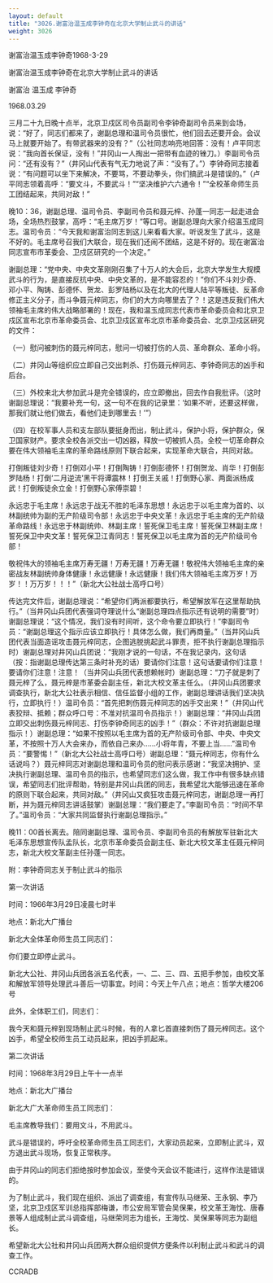 ```yaml
---
layout: default
title: "3026.谢富治温玉成李钟奇在北京大学制止武斗的讲话"
weight: 3026
---
```


谢富治温玉成李钟奇1968-3-29

谢富治温玉成李钟奇在北京大学制止武斗的讲话

谢富治 温玉成 李钟奇

1968.03.29

三月二十九日晚十点半，北京卫戍区司令员副司令李钟奇副司令员来到会场，说：“好了，同志们都来了，谢副总理和温司令员很忙，他们回去还要开会。会议马上就要开始了。有带武器来的没有？”（公社同志响亮地回答：没有！卢平同志说：“我向首长保证，没有！”井冈山一人掏出一把带有血迹的锉刀。）李副司令员问：“还有没有？”（井冈山代表有气无力地说了声：“没有了。”）李钟奇同志接着说：“有问题可以坐下来解决，不要骂，不要动拳头，你们搞武斗是错误的。”（卢平同志领着高呼：“要文斗，不要武斗！”“坚决维护六六通令！”“全校革命师生员工团结起来，共同对敌！”

晚10：36，谢副总理、温司令员、李副司令员和聂元梓、孙蓬一同志一起走进会场，全场热烈鼓掌，高呼：“毛主席万岁！”等口号。谢副总理向大家介绍温玉成同志。温司令员：“今天我和谢富治同志到这儿来看看大家。听说发生了武斗，这是不好的。毛主席号召我们大联合，现在我们还闹不团结，这是不好的。现在谢富治同志宣布市革委会、卫戍区研究的一个决定。”

谢副总理：“党中央、中央文革刚刚召集了十万人的大会后，北京大学发生大规模武斗的行为，是直接反抗中央、中央文革的，是不能容忍的！”你们不斗刘少奇、邓小平、陶铸、彭德怀、贺龙、彭罗陆杨以及在北大的代理人陆平等叛徒、反革命修正主义分子，而斗争聂元梓同志，你们的大方向哪里去了？！这是违反我们伟大领袖毛主席的伟大战略部署的！现在，我和温玉成同志代表市革命委员会和北京卫戍区宣布北京市革命委员会、北京卫戍区宣布北京市革命委员会、北京卫戍区研究的文件：

（一）慰问被刺伤的聂元梓同志，慰问一切被打伤的人员、革命群众、革命小将。

（二）井冈山等组织应立即自己交出刺杀、打伤聂元梓同志、李钟奇同志的凶手和后台。

（三）外校来北大参加武斗是完全错误的，应立即撤出，回去作自我批评。（这时谢副总理说：“我要补充一句，这一句不在我的记录里：‘如果不听，还要这样做，那我们就让他们做去，看他们走到哪里去！’”）

（四）在校军事人员和支左部队要挺身而出，制止武斗，保护小将，保护群众，保卫国家财产。要求全校各派交出一切凶器，释放一切被抓人员。全校一切革命群众要在伟大领袖毛主席的革命路线原则下联合起来，实现革命大联合，共同对敌。

打倒叛徒刘少奇！打倒邓小平！打倒陶铸！打倒彭德怀！打倒贺龙、肖华！打倒彭罗陆杨！打倒‘二月逆流’黑干将谭震林！打倒王关戚！打倒野心家、两面派杨成武！打倒叛徒余立金！打倒野心家傅崇碧！

永远忠于毛主席！永远忠于战无不胜的毛泽东思想！永远忠于以毛主席为首的、以林副统帅为副的无产阶级司令部！永远忠于中央文革！永远忠于毛主席的无产阶级革命路线！永远忠于林副统帅、林副主席！誓死保卫毛主席！誓死保卫林副主席！誓死保卫中央文革！誓死保卫江青同志！誓死保卫以毛主席为首的无产阶级司令部！

敬祝伟大的领袖毛主席万寿无疆！万寿无疆！万寿无疆！敬祝伟大领袖毛主席的亲密战友林副统帅身体健康！永远健康！永远健康！我们伟大领袖毛主席万岁！万岁！！万万岁！！！”（新北大公社战士高呼口号）

传达完文件后，谢副总理说：“希望你们两派都要执行，希望解放军在这里帮助执行。”（当井冈山兵团代表强词夺理说什么“谢副总理四点指示还有说明的需要”时）谢副总理说：“这个情况，我们没有时间听，这个命令要立即执行！”李副司令员：“谢副总理这个指示应该立即执行！具体怎么做，我们再商量。”（当井冈山兵团代表当面造谣攻击聂元梓同志，企图逃脱挑起武斗罪责，拒不执行谢副总理指示时）谢副总理对井冈山兵团说：“我刚才说的一句话，不在我记录内，这句话（按：指谢副总理传达第三条时补充的话）要请你们注意！这句话要请你们注意！要请你们注意！注意！（当井冈山兵团代表想赖帐时）谢副总理：“刀子就是刺了聂元梓了么，聂元梓是市革委会副主任，新北大校文革主任么。（井冈山兵团要求调查执行，新北大公社表示相信、信任监督小组的工作，谢副总理讲话我们坚决执行，立即执行！）温司令员：“首先把刺伤聂元梓同志的凶手交出来！”（井冈山代表狡辩、抵赖；群众呼口号：不准对抗温司令员指示！）谢副总理：“井冈山兵团立即交出刺伤聂元梓同志、打伤李钟奇同志的凶手！”（群众：不许对抗谢副总理指示！）谢副总理：“如果不按照以毛主席为首的无产阶级司令部、中央、中央文革，不按照十万人大会来办，而依自己来办……小将年青，不要上当……”温司令员：“要警惕！”（新北大公社战士高呼口号）谢副总理：“聂元梓同志，你有什么话说吗？）聂元梓同志对谢副总理和温司令员的慰问表示感谢：“我坚决拥护、坚决执行谢副总理、温司令员的指示，也希望同志们这么做，我工作中有很多缺点错误，希望同志们批评帮助，特别是井冈山兵团的同志，我希望北大能够迅速在革命的原则下联合起来，共同对敌。”（井冈山又疯狂攻击聂元梓同志，谢副总理一再打断，并为聂元梓同志讲话鼓掌）谢副总理：“我们要走了。”李副司令员：“时间不早了。”温司令员：“大家共同监督执行谢副总理指示。”

晚11：00首长离去。陪同谢副总理、温司令员、李副司令员的有解放军驻新北大毛泽东思想宣传队孟队长，北京市革命委员会副主任、新北大校文革主任聂元梓同志，新北大校文革副主任孙蓬一同志。

附：李钟奇同志关于制止武斗的指示

第一次讲话

时间：1966年3月29日凌晨七时半

地点：新北大广播台

新北大全体革命师生员工同志们：

你们要立即停止武斗。

新北大公社、井冈山兵团各派五名代表，一、二、三、四、五把手参加，由校文革和解放军领导处理武斗善后一切事宜。时间：今天上午八点；地点：哲学大楼206号

此外，全体职工们，同志们：

我今天和聂元梓到现场制止武斗时候，有的人拿匕首直接刺伤了聂元梓同志。这个凶手，希望全校师生员工动员起来，把凶手抓起来。

第二次讲话

时间：1968年3月29日上午十一点半

地点：新北大广播台

新北大广大革命师生员工同志们：

毛主席教导我们：要用文斗，不用武斗。

武斗是错误的，呼吁全校革命师生员工同志们，大家动员起来，立即制止武斗，双方退出武斗现场，恢复正常秩序。

由于井冈山的同志们拒绝按时参加会议，至使今天会议不能进行，这样作法是错误的。

为了制止武斗，我们现在组织、派出了调查组，有宣传队马继荣、王永钢、李乃坚，北京卫戍区军训总指挥部梅谦，市公安局军管会吴保果，校文革王海忱、唐春景等人组成制止武斗调查组，马继荣同志为组长，王海忱、吴保果等同志为副组长。

希望新北大公社和井冈山兵团两大群众组织提供方便条件以利制止武斗和武斗的调查工作。

CCRADB

